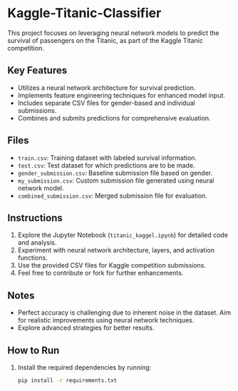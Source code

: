 # Kaggle-Titanic-Classifier

 This project focuses on leveraging neural network models to predict the survival of passengers on the Titanic, as part of the Kaggle Titanic competition.

## Key Features

- Utilizes a neural network architecture for survival prediction.
- Implements feature engineering techniques for enhanced model input.
- Includes separate CSV files for gender-based and individual submissions.
- Combines and submits predictions for comprehensive evaluation.

## Files

- `train.csv`: Training dataset with labeled survival information.
- `test.csv`: Test dataset for which predictions are to be made.
- `gender_submission.csv`: Baseline submission file based on gender.
- `my_submission.csv`: Custom submission file generated using neural network model.
- `combined_submission.csv`: Merged submission file for evaluation.

## Instructions

1. Explore the Jupyter Notebook (`titanic_kaggel.ipynb`) for detailed code and analysis.
2. Experiment with neural network architecture, layers, and activation functions.
3. Use the provided CSV files for Kaggle competition submissions.
4. Feel free to contribute or fork for further enhancements.

## Notes

- Perfect accuracy is challenging due to inherent noise in the dataset. Aim for realistic improvements using neural network techniques.
- Explore advanced strategies for better results.

## How to Run

1. Install the required dependencies by running:
   ```bash
   pip install -r requirements.txt
